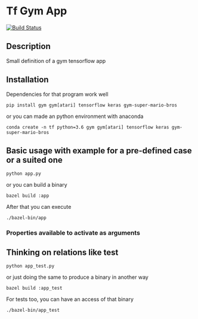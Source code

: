 # Tf Gym App

[![Build Status](https://travis-ci.com/kaiquewdev/tf-gym-app.svg?token=fP2MzeqGP5sWPBqwVGGZ&branch=master)](https://travis-ci.com/kaiquewdev/tf-gym-app)

## Description

Small definition of a gym tensorflow app

## Installation

Dependencies for that program work well

```
pip install gym gym[atari] tensorflow keras gym-super-mario-bros
```

or you can made an python environment with anaconda

```
conda create -n tf python=3.6 gym gym[atari] tensorflow keras gym-super-mario-bros
```

## Basic usage with example for a pre-defined case or a suited one

```
python app.py
```

or you can build a binary

```
bazel build :app
```

After that you can execute

```
./bazel-bin/app
```

### Properties available to activate as arguments



## Thinking on relations like test

```
python app_test.py
```

or just doing the same to produce a binary in another way

```
bazel build :app_test
```

For tests too, you can have an access of that binary

```
./bazel-bin/app_test
```